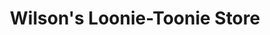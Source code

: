 ---
title: "Wilson's Loonie-Toonie Store"
url: /mindemoya/wilsons-loonie-toonie-store/
shop: general
---